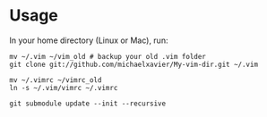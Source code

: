 # Usage

In your home directory (Linux or Mac), run:

```
mv ~/.vim ~/vim_old # backup your old .vim folder
git clone git://github.com/michaelxavier/My-vim-dir.git ~/.vim

mv ~/.vimrc ~/vimrc_old
ln -s ~/.vim/vimrc ~/.vimrc

git submodule update --init --recursive
```
